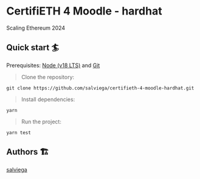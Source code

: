# CertifiETH 4 Moodle - hardhat

Scaling Ethereum 2024

## Quick start 🏄

Prerequisites: [Node (v18 LTS)](https://nodejs.org/en/download/) and [Git](https://git-scm.com/downloads)

> Clone the repository:

```
git clone https://github.com/salviega/certifieth-4-moodle-hardhat.git
```

> Install dependencies:

```
yarn
```

> Run the project:

```
yarn test
```

## Authors 🏗

[salviega](https://github.com/salviega)
